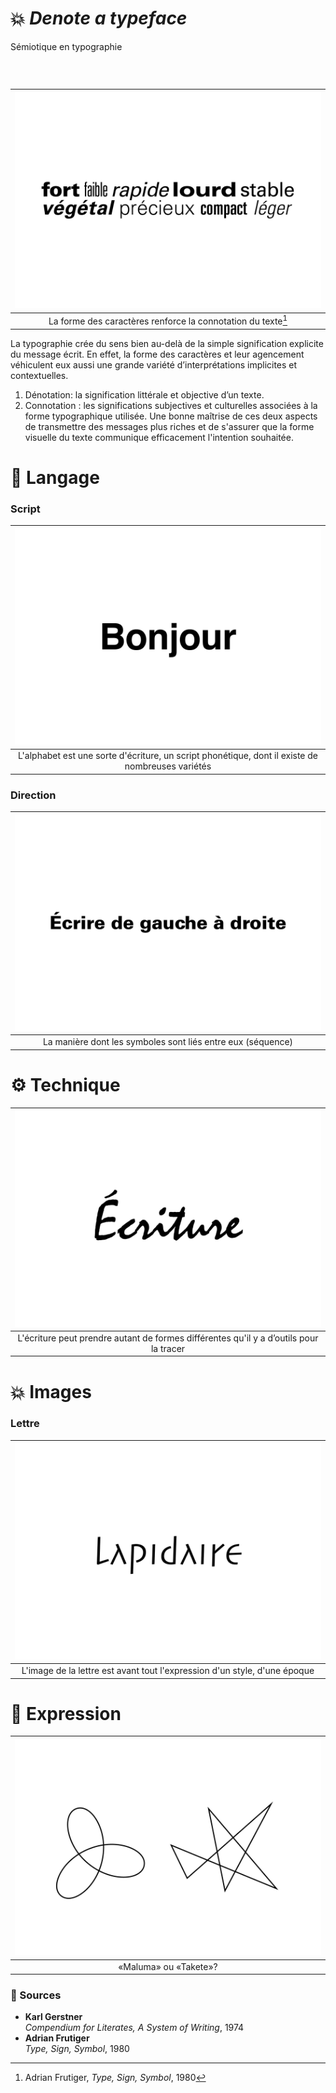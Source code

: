 # 💥 *Denote a typeface*
  Sémiotique en typographie

  
### &nbsp;

|![](links/Typo_Semiotic_01_intro_v2.gif) |
|:---:|
| La forme des caractères renforce la connotation du texte[^1]           |

La typographie crée du sens bien au-delà de la simple signification explicite du message écrit.
En effet, la forme des caractères et leur agencement véhiculent eux aussi une grande variété d’interprétations implicites et contextuelles.
1.	Dénotation: la signification littérale et objective d’un texte.
2.	Connotation : les significations subjectives et culturelles associées à la forme typographique utilisée.
Une bonne maîtrise de ces deux aspects de transmettre des messages plus riches et de s'assurer que la forme visuelle du texte communique efficacement l'intention souhaitée.

# 💬 Langage

###  Script

|![](links/Typo_Semiotic_v2_script.gif) |
|:---:|
| L'alphabet est une sorte d'écriture, un script phonétique, dont il existe de nombreuses variétés           |

###  Direction

|![](links/Typo_Semiotic_01_Langage_02_Direction.gif) |
|:---:|
| La manière dont les symboles sont liés entre eux (séquence)           |

# ⚙️ Technique

|![](links/Typo_Semiotic_v2_Tech.gif) |
|:---:|
| L'écriture peut prendre autant de formes différentes qu'il y a d’outils pour la tracer           |

# 💥 Images

###  Lettre

|![](links/Typo_Semiotic_v2_Epoque.gif) |
|:---:|
| L'image de la lettre est avant tout l'expression d'un style, d'une époque           |

# 🫥 Expression

|![](links/Typo_Semiotic_02.jpg) |
|:---:|
| «Maluma» ou «Takete»?           |

<!---
# 🧠 Système[^2]

| 💬 Langage | ⚙️ Technique | 💥 Images | 🫥 Expression |
|:---|:---|:---|:---|
| [Script]()           | [Écriture]()           | [Lettre]()           | [Coordonnées]()           |
| [Direction]()           | [Peinture]()           | [Mot]()           | [Articulation]()           |
| []()           | [Dessin]()           | [Composition]()           | []()           |
| []()           | [Construction]()           | []()           | [Arrangement]()           |
| []()           | [Combinaison]()           | []()           | [Soulignement]()           |
| []()           | [Gravure]()           | []()           | [Soulignement]()           |
| []()           | []()           | []()           | [Dérivation]()           |
| []()           | []()           | []()           | [Visualisation]()           |
| []()           | []()           | []()           | [Jeux]()           |
--->

### 📎 Sources

- **Karl Gerstner**  
  *Compendium for Literates, A System of Writing*, 1974
- **Adrian Frutiger**  
  *Type, Sign, Symbol*, 1980

[^1]: Adrian Frutiger, *Type, Sign, Symbol*, 1980
[^2]: Karl Gerstner, *Compendium for Literates, A System of Writing*, 1974

